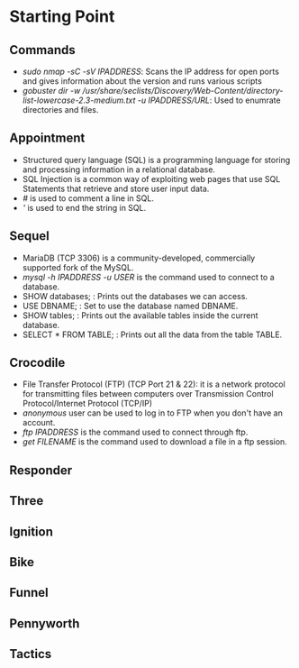 # Starting Point
## Commands
* *sudo nmap -sC -sV IPADDRESS*: Scans the IP address for open ports and gives information about the version and runs various scripts
* *gobuster dir -w /usr/share/seclists/Discovery/Web-Content/directory-list-lowercase-2.3-medium.txt -u IPADDRESS/URL*: Used to enumrate directories and files.


  
## Appointment
* Structured query language (SQL) is a programming language for storing and processing information in a relational database.
* SQL Injection is a common way of exploiting web pages that use SQL Statements that retrieve and store user input data.
* *#* is used to comment a line in SQL.
* *'* is used to end the string in SQL.

## Sequel
* MariaDB (TCP 3306) is a community-developed, commercially supported fork of the MySQL.
* *mysql -h IPADDRESS -u USER* is the command used to connect to a database.
* SHOW databases; : Prints out the databases we can access.
* USE DBNAME; : Set to use the database named DBNAME.
* SHOW tables; : Prints out the available tables inside the current database.
* SELECT * FROM TABLE; : Prints out all the data from the table TABLE.

## Crocodile
* File Transfer Protocol (FTP) (TCP Port 21 & 22): it is a network protocol for transmitting files between computers over Transmission Control Protocol/Internet Protocol (TCP/IP)
* *anonymous* user can be used to log in to FTP when you don't have an account.
* *ftp IPADDRESS* is the command used to connect through ftp.
* *get FILENAME* is the command used to download a file in a ftp session.

## Responder


## Three


## Ignition


## Bike


## Funnel


## Pennyworth


## Tactics

